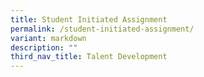 ```yaml
---
title: Student Initiated Assignment
permalink: /student-initiated-assignment/
variant: markdown
description: ""
third_nav_title: Talent Development
---
```

